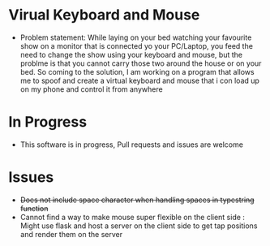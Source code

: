 # Virual Keyboard and Mouse
- Problem statement: While laying on your bed watching your favourite show on a monitor that is connected yo your PC/Laptop, you feed the need to change the show using your keyboard and mouse, but the problme is that you cannot carry those two around the house or on your bed. So coming to the solution, I am working on a program that allows me to spoof and create a virtual keyboard and mouse that i con load up on my phone and control it from anywhere

# In Progress
- This software is in progress, Pull requests and issues are welcome

# Issues
- ~~Does not include space character when handling spaces in typestring function~~
- Cannot find a way to make mouse super flexible on the client side : Might use flask and host a server on the client side to get tap positions and render them on the server

